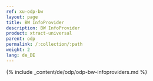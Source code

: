 ```yaml
---
ref: xu-odp-bw
layout: page
title: BW InfoProvider
description: BW InfoProvider
product: xtract-universal
parent: odp
permalink: /:collection/:path
weight: 2
lang: de_DE
---
```



{% include _content/de/odp/odp-bw-infoproviders.md %} 